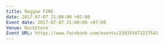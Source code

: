 ```yaml
---
title: Reggae FIRE
date: 2017-07-07 21:00:00 +07:00
Event date: 2017-07-07 21:00:00 +07:00
Venue: RockStore
Event URL: https://www.facebook.com/events/239333473227541
---
```


